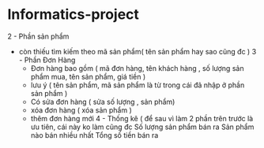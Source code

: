# Informatics-project
2 - Phần sản phẩm 
  - còn thiếu tìm kiếm theo mã sản phẩm( tên sản phẩm hay sao cũng đc )
3 - Phần Đơn Hàng
    - Đơn hàng bao gồm ( mã đơn hàng, tên khách hàng , số lượng sản phẩm mua, tên sản phẩm, giá tiền )
    - lưu ý ( tên sản phẩm, mã sản phẩm là từ trong cái đã nhập ở phần sản phẩm )
    - Có sửa đơn hàng ( sửa số lượng , sản phẩm)
    - xóa đơn hàng ( xóa sản phẩm )
    - thêm đơn hàng mới
4 - Thống kê ( để sau vì làm 2 phần trên trước là ưu tiên, cái này ko làm cũng đc
  Số lượng sản phẩm bán ra
  Sản phẩm nào bán nhiều nhất
  Tổng số tiền bán ra
  
          
